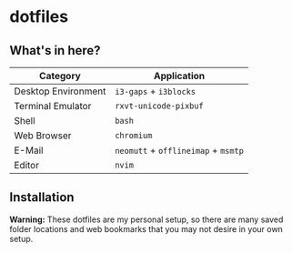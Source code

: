 # dotfiles

## What's in here?

| Category 						| Application																	|
| ------------------- | ------------------------------------------- |
| Desktop Environment | `i3-gaps` + `i3blocks`											|
| Terminal Emulator		| `rxvt-unicode-pixbuf` 											|
| Shell 							| `bash`                                     	|
| Web Browser 				| `chromium`   																|
| E-Mail 							| `neomutt` + `offlineimap` + `msmtp` 				|
| Editor 							| `nvim`																			|


## Installation

**Warning:** These dotfiles are my personal setup, so there are many saved folder locations and web bookmarks that you may not desire in your own setup.
